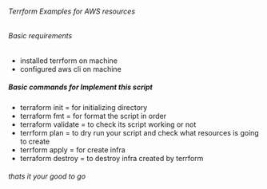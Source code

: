 ###### Terrform Examples for AWS resources #########

###### Basic requirements #########

- installed terrform on machine
- configured aws cli on machine

##### Basic commands for Implement this script #########

- terraform init = for initializing directory
- terraform fmt = for format the script in order
- terraform validate = to check its script working or not 
- terrform plan = to dry run your script and check what resources is going to create
- terrform apply = for create infra  
- terraform destroy = to destroy infra created by terrform 

###### thats it your good to go #########
